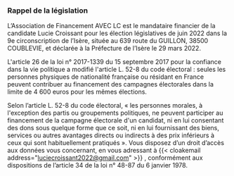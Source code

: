 ### Rappel de la législation

L’Association de Financement AVEC LC est le mandataire financier de la candidate Lucie Croissant pour les élection législatives de juin 2022 dans la 9e
circonscription de l’Isère, située au 639 route du GUILLON, 38500 COUBLEVIE, et déclarée à la Préfecture de l’Isère le 29 mars 2022.

L'article 26 de la loi n° 2017-1339 du 15 septembre 2017 pour la confiance dans la vie politique a modifié l'article L. 52-8 du code électoral : seules les
personnes physiques de nationalité française ou résidant en France peuvent contribuer au financement des campagnes électorales dans la limite de 4
600 euros pour les mêmes élections.

Selon l’article L. 52-8 du code électoral, « les personnes morales, à l'exception des partis ou groupements politiques, ne peuvent participer au
financement de la campagne électorale d'un candidat, ni en lui consentant des dons sous quelque forme que ce soit, ni en lui fournissant des biens,
services ou autres avantages directs ou indirects à des prix inférieurs à ceux qui sont habituellement pratiqués ».
Vous disposez d’un droit d’accès aux données vous concernant, en vous adressant à  {{< cloakemail address="luciecroissant2022@gmail.com" >}} , conformément aux dispositions
de l’article 34 de la loi n° 48-87 du 6 janvier 1978.  
